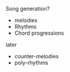 Song generation?

* melodies
* Rhythms
* Chord progressions

later
* counter-melodies
* poly-rhythms